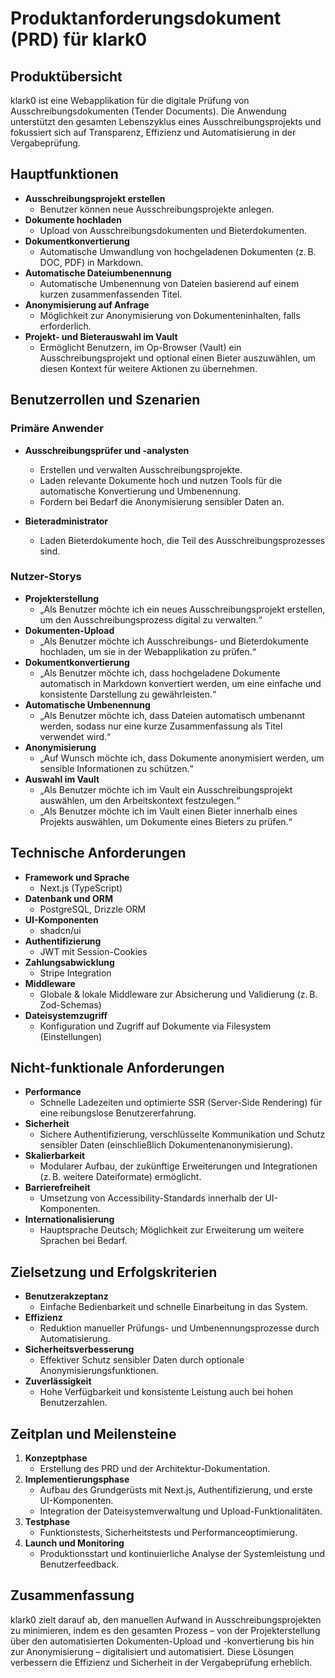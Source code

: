 # Produktanforderungsdokument (PRD) für klark0

## Produktübersicht
klark0 ist eine Webapplikation für die digitale Prüfung von Ausschreibungsdokumenten (Tender Documents). Die Anwendung unterstützt den gesamten Lebenszyklus eines Ausschreibungsprojekts und fokussiert sich auf Transparenz, Effizienz und Automatisierung in der Vergabeprüfung.

## Hauptfunktionen
- **Ausschreibungsprojekt erstellen**
  - Benutzer können neue Ausschreibungsprojekte anlegen.
- **Dokumente hochladen**
  - Upload von Ausschreibungsdokumenten und Bieterdokumenten.
- **Dokumentkonvertierung**
  - Automatische Umwandlung von hochgeladenen Dokumenten (z. B. DOC, PDF) in Markdown.
- **Automatische Dateiumbenennung**
  - Automatische Umbenennung von Dateien basierend auf einem kurzen zusammenfassenden Titel.
- **Anonymisierung auf Anfrage**
  - Möglichkeit zur Anonymisierung von Dokumenteninhalten, falls erforderlich.
- **Projekt- und Bieterauswahl im Vault**
  - Ermöglicht Benutzern, im Op-Browser (Vault) ein Ausschreibungsprojekt und optional einen Bieter auszuwählen, um diesen Kontext für weitere Aktionen zu übernehmen.

## Benutzerrollen und Szenarien
### Primäre Anwender
- **Ausschreibungsprüfer und -analysten**
  - Erstellen und verwalten Ausschreibungsprojekte.
  - Laden relevante Dokumente hoch und nutzen Tools für die automatische Konvertierung und Umbenennung.
  - Fordern bei Bedarf die Anonymisierung sensibler Daten an.
  
- **Bieteradministrator**
  - Laden Bieterdokumente hoch, die Teil des Ausschreibungsprozesses sind.
  
### Nutzer-Storys
- **Projekterstellung**
  - „Als Benutzer möchte ich ein neues Ausschreibungsprojekt erstellen, um den Ausschreibungsprozess digital zu verwalten.“
- **Dokumenten-Upload**
  - „Als Benutzer möchte ich Ausschreibungs- und Bieterdokumente hochladen, um sie in der Webapplikation zu prüfen.“
- **Dokumentkonvertierung**
  - „Als Benutzer möchte ich, dass hochgeladene Dokumente automatisch in Markdown konvertiert werden, um eine einfache und konsistente Darstellung zu gewährleisten.“
- **Automatische Umbenennung**
  - „Als Benutzer möchte ich, dass Dateien automatisch umbenannt werden, sodass nur eine kurze Zusammenfassung als Titel verwendet wird.“
- **Anonymisierung**
  - „Auf Wunsch möchte ich, dass Dokumente anonymisiert werden, um sensible Informationen zu schützen.“
- **Auswahl im Vault**
  - „Als Benutzer möchte ich im Vault ein Ausschreibungsprojekt auswählen, um den Arbeitskontext festzulegen.“
  - „Als Benutzer möchte ich im Vault einen Bieter innerhalb eines Projekts auswählen, um Dokumente eines Bieters zu prüfen.“

## Technische Anforderungen
- **Framework und Sprache**
  - Next.js (TypeScript)
- **Datenbank und ORM**
  - PostgreSQL, Drizzle ORM
- **UI-Komponenten**
  - shadcn/ui
- **Authentifizierung**
  - JWT mit Session-Cookies
- **Zahlungsabwicklung**
  - Stripe Integration
- **Middleware**
  - Globale & lokale Middleware zur Absicherung und Validierung (z. B. Zod-Schemas)
- **Dateisystemzugriff**
  - Konfiguration und Zugriff auf Dokumente via Filesystem (Einstellungen)

## Nicht-funktionale Anforderungen
- **Performance**
  - Schnelle Ladezeiten und optimierte SSR (Server-Side Rendering) für eine reibungslose Benutzererfahrung.
- **Sicherheit**
  - Sichere Authentifizierung, verschlüsselte Kommunikation und Schutz sensibler Daten (einschließlich Dokumentenanonymisierung).
- **Skalierbarkeit**
  - Modularer Aufbau, der zukünftige Erweiterungen und Integrationen (z. B. weitere Dateiformate) ermöglicht.
- **Barrierefreiheit**
  - Umsetzung von Accessibility-Standards innerhalb der UI-Komponenten.
- **Internationalisierung**
  - Hauptsprache Deutsch; Möglichkeit zur Erweiterung um weitere Sprachen bei Bedarf.

## Zielsetzung und Erfolgskriterien
- **Benutzerakzeptanz**
  - Einfache Bedienbarkeit und schnelle Einarbeitung in das System.
- **Effizienz**
  - Reduktion manueller Prüfungs- und Umbenennungsprozesse durch Automatisierung.
- **Sicherheitsverbesserung**
  - Effektiver Schutz sensibler Daten durch optionale Anonymisierungsfunktionen.
- **Zuverlässigkeit**
  - Hohe Verfügbarkeit und konsistente Leistung auch bei hohen Benutzerzahlen.

## Zeitplan und Meilensteine
1. **Konzeptphase**
   - Erstellung des PRD und der Architektur-Dokumentation.
2. **Implementierungsphase**
   - Aufbau des Grundgerüsts mit Next.js, Authentifizierung, und erste UI-Komponenten.
   - Integration der Dateisystemverwaltung und Upload-Funktionalitäten.
3. **Testphase**
   - Funktionstests, Sicherheitstests und Performanceoptimierung.
4. **Launch und Monitoring**
   - Produktionsstart und kontinuierliche Analyse der Systemleistung und Benutzerfeedback.

## Zusammenfassung
klark0 zielt darauf ab, den manuellen Aufwand in Ausschreibungsprojekten zu minimieren, indem es den gesamten Prozess – von der Projekterstellung über den automatisierten Dokumenten-Upload und -konvertierung bis hin zur Anonymisierung – digitalisiert und automatisiert. Diese Lösungen verbessern die Effizienz und Sicherheit in der Vergabeprüfung erheblich.

